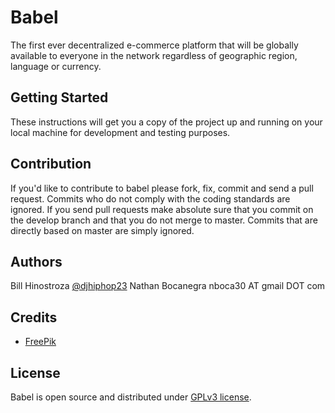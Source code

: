 # Babel
The first ever decentralized e-commerce platform that will be globally available to everyone in the network regardless of geographic region, language or currency.

## Getting Started
These instructions will get you a copy of the project up and running on your local machine for development and testing purposes.

## Contribution
If you'd like to contribute to babel please fork, fix, commit and send a pull request. Commits who do not comply with the coding standards are ignored. If you send pull requests make absolute sure that you commit on the develop branch and that you do not merge to master. Commits that are directly based on master are simply ignored.

## Authors
Bill Hinostroza [@djhiphop23](https://twitter.com/djhiphop23)
Nathan Bocanegra nboca30 AT gmail DOT com

## Credits
* [FreePik](http://www.freepik.com)

## License
Babel is open source and distributed under [GPLv3 license](https://github.com/billh93/babel/LICENSE.txt).
